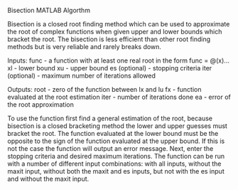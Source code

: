 Bisection MATLAB Algorthm

Bisection is a closed root finding method which can be used to approximate the root of complex functions when given upper and lower bounds which bracket the root. The bisection is less efficient than other root finding methods but is very reliable and rarely breaks down.

Inputs:
func - a function with at least one real root in the form func = @(x)...
xl - lower bound
xu - upper bound
es (optional) - stopping criteria
iter (optional) - maximum number of iterations allowed

Outputs:
root - zero of the function between lx and lu
fx - function evaluated at the root estimation
iter - number of iterations done
ea - error of the root approximation

To use the function first find a general estimation of the root, because bisection is a closed bracketing method the lower and upper guesses must bracket the root. The function evaluated at the lower bound must be the opposite to the sign of the function evaluated at the upper bound. If this is not the case the function will output an error message. Next, enter the stopping criteria and desired maximum iterations. The function can be run with a number of different input combinations: with all inputs, without the maxit input, without both the maxit and es inputs, but not with the es input and without the maxit input.

